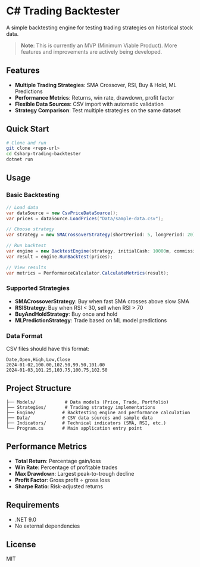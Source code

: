 # C# Trading Backtester

A simple backtesting engine for testing trading strategies on historical stock data.

> **Note**: This is currently an MVP (Minimum Viable Product). More features and improvements are actively being developed.

## Features

- **Multiple Trading Strategies**: SMA Crossover, RSI, Buy & Hold, ML Predictions
- **Performance Metrics**: Returns, win rate, drawdown, profit factor
- **Flexible Data Sources**: CSV import with automatic validation
- **Strategy Comparison**: Test multiple strategies on the same dataset

## Quick Start

```bash
# Clone and run
git clone <repo-url>
cd Csharp-trading-backtester
dotnet run
```

## Usage

### Basic Backtesting
```csharp
// Load data
var dataSource = new CsvPriceDataSource();
var prices = dataSource.LoadPrices("Data/sample-data.csv");

// Choose strategy
var strategy = new SMACrossoverStrategy(shortPeriod: 5, longPeriod: 20);

// Run backtest
var engine = new BacktestEngine(strategy, initialCash: 10000m, commission: 5m);
var result = engine.RunBacktest(prices);

// View results
var metrics = PerformanceCalculator.CalculateMetrics(result);
```

### Supported Strategies

- **SMACrossoverStrategy**: Buy when fast SMA crosses above slow SMA
- **RSIStrategy**: Buy when RSI < 30, sell when RSI > 70
- **BuyAndHoldStrategy**: Buy once and hold
- **MLPredictionStrategy**: Trade based on ML model predictions

### Data Format

CSV files should have this format:
```csv
Date,Open,High,Low,Close
2024-01-02,100.00,102.50,99.50,101.00
2024-01-03,101.25,103.75,100.75,102.50
```

## Project Structure

```
├── Models/           # Data models (Price, Trade, Portfolio)
├── Strategies/       # Trading strategy implementations
├── Engine/          # Backtesting engine and performance calculation
├── Data/            # CSV data sources and sample data
├── Indicators/      # Technical indicators (SMA, RSI, etc.)
└── Program.cs       # Main application entry point
```

## Performance Metrics

- **Total Return**: Percentage gain/loss
- **Win Rate**: Percentage of profitable trades
- **Max Drawdown**: Largest peak-to-trough decline
- **Profit Factor**: Gross profit ÷ gross loss
- **Sharpe Ratio**: Risk-adjusted returns

## Requirements

- .NET 9.0
- No external dependencies

## License

MIT